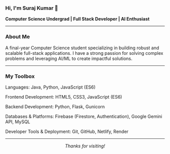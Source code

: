 ### Hi, I'm Suraj Kumar 👋

**Computer Science Undergrad | Full Stack Developer | AI Enthusiast**

---

### About Me

A final-year Computer Science student specializing in building robust and scalable full-stack applications. I have a strong passion for solving complex problems and leveraging AI/ML to create impactful solutions.

---

### My Toolbox

Languages: Java, Python, JavaScript (ES6)

Frontend Development: HTML5, CSS3, JavaScript (ES6)

Backend Development: Python, Flask, Gunicorn

Databases & Platforms: Firebase (Firestore, Authentication), Google Gemini API, MySQL

Developer Tools & Deployment: Git, GitHub, Netlify, Render


---


<p align="center"><em>Thanks for visiting!</em></p>
